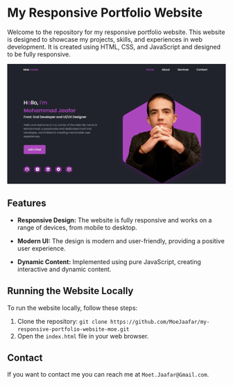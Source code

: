 # My Responsive Portfolio Website

Welcome to the repository for my responsive portfolio website. This website is designed to showcase my projects, skills, and experiences in web development. It is created using HTML, CSS, and JavaScript and designed to be fully responsive.

![Website Screenshot](./assets/img/screenshot.png) 

## Features

* **Responsive Design:** The website is fully responsive and works on a range of devices, from mobile to desktop.

* **Modern UI:** The design is modern and user-friendly, providing a positive user experience.

* **Dynamic Content:** Implemented using pure JavaScript, creating interactive and dynamic content.

## Running the Website Locally

To run the website locally, follow these steps:

1. Clone the repository: `git clone https://github.com/MoeJaafar/my-responsive-portfolio-website-moe.git`
2. Open the `index.html` file in your web browser.

## Contact

If you want to contact me you can reach me at `Moet.Jaafar@Gmail.com`.
